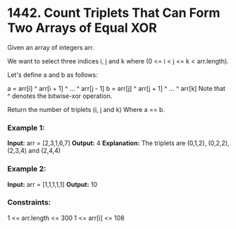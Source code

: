 # 1442. Count Triplets That Can Form Two Arrays of Equal XOR

Given an array of integers arr.

We want to select three indices i, j and k where (0 <= i < j <= k < arr.length).

Let's define a and b as follows:

a = arr[i] ^ arr[i + 1] ^ ... ^ arr[j - 1]
b = arr[j] ^ arr[j + 1] ^ ... ^ arr[k]
Note that ^ denotes the bitwise-xor operation.

Return the number of triplets (i, j and k) Where a == b.

### Example 1:

**Input:** arr = [2,3,1,6,7]
**Output:** 4
**Explanation:** The triplets are (0,1,2), (0,2,2), (2,3,4) and (2,4,4)

### Example 2:

**Input:** arr = [1,1,1,1,1]
**Output:** 10

### Constraints:

1 <= arr.length <= 300
1 <= arr[i] <= 108